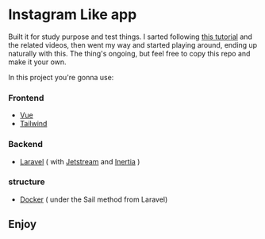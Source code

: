# Instagram Like app
Built it for study purpose and test things.
I sarted following [this tutorial](https://www.freecodecamp.org/news/how-to-build-a-full-stack-single-page-application-with-laravel-mysql-vue-and-docker/) and the related videos, then went my way and started playing around, ending up naturally with this.
The thing's ongoing, but feel free to copy this repo and make it your own.

In this project you're gonna use:

### Frontend
- [Vue](https://vuejs.org/)
- [Tailwind](https://tailwindcss.com/)

### Backend
- [Laravel](https://laravel.com/) ( with [Jetstream](https://jetstream.laravel.com/) and [Inertia](https://inertiajs.com/) )

### structure
- [Docker](https://docker.com/) ( under the Sail method from Laravel)


## Enjoy

